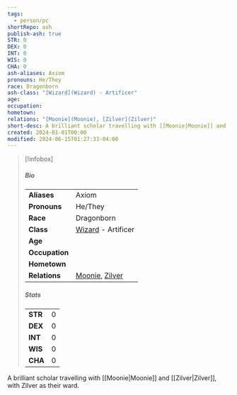 ```yaml
---
tags:
  - person/pc
shortRepo: ash
publish-ash: true
STR: 0
DEX: 0
INT: 0
WIS: 0
CHA: 0
ash-aliases: Axiom
pronouns: He/They
race: Dragonborn
ash-class: "[Wizard](Wizard) - Artificer"
age: 
occupation: 
hometown: 
relations: "[Moonie](Moonie), [Zilver](Zilver)"
short-desc: A brilliant scholar travelling with [[Moonie|Moonie]] and [[Zilver|Zilver]], with Zilver as their ward.
created: 2024-01-01T00:00
modified: 2024-06-15T01:27:33-04:00
---
```


> [!infobox]
> ##### Bio
> |                |                  |
> | -------------- | ---------------- |
> |**Aliases**     | Axiom                |
> |**Pronouns**    | He/They           |
> |**Race**        | Dragonborn            |
> |**Class**         | [Wizard](Wizard) - Artificer            |
> |**Age**         |             |
> |**Occupation**  |         |
> |**Hometown**||
> |**Relations**| [Moonie](Moonie), [Zilver](Zilver) |
> 
> ##### Stats
> |      |      |
> | ---- | ---- |
> | **STR**  | 0     |
> | **DEX**  | 0     |
> | **INT**  | 0     |
> | **WIS**  | 0     |
> | **CHA**  | 0     |

A brilliant scholar travelling with [[Moonie|Moonie]] and [[Zilver|Zilver]], with Zilver as their ward.


